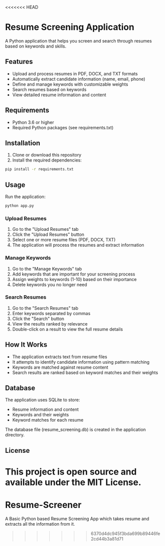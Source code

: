 <<<<<<< HEAD
# Resume Screening Application

A Python application that helps you screen and search through resumes based on keywords and skills.

## Features

- Upload and process resumes in PDF, DOCX, and TXT formats
- Automatically extract candidate information (name, email, phone)
- Define and manage keywords with customizable weights
- Search resumes based on keywords
- View detailed resume information and content

## Requirements

- Python 3.6 or higher
- Required Python packages (see requirements.txt)

## Installation

1. Clone or download this repository
2. Install the required dependencies:

```bash
pip install -r requirements.txt
```

## Usage

Run the application:

```bash
python app.py
```

### Upload Resumes

1. Go to the "Upload Resumes" tab
2. Click the "Upload Resumes" button
3. Select one or more resume files (PDF, DOCX, TXT)
4. The application will process the resumes and extract information

### Manage Keywords

1. Go to the "Manage Keywords" tab
2. Add keywords that are important for your screening process
3. Assign weights to keywords (1-10) based on their importance
4. Delete keywords you no longer need

### Search Resumes

1. Go to the "Search Resumes" tab
2. Enter keywords separated by commas
3. Click the "Search" button
4. View the results ranked by relevance
5. Double-click on a result to view the full resume details

## How It Works

- The application extracts text from resume files
- It attempts to identify candidate information using pattern matching
- Keywords are matched against resume content
- Search results are ranked based on keyword matches and their weights

## Database

The application uses SQLite to store:
- Resume information and content
- Keywords and their weights
- Keyword matches for each resume

The database file (resume_screening.db) is created in the application directory.

## License

This project is open source and available under the MIT License.
=======
# Resume-Screener
A Basic Python based Resume Screening App which takes resume and extracts all the information from it.
>>>>>>> 6370d4dc945f3bda699b89446fe2cd44b3a81d71
